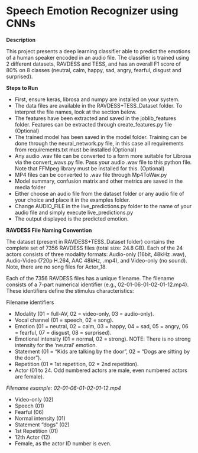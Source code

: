 # Speech Emotion Recognizer using CNNs

**Description**

This project presents a deep learning classifier able to predict the emotions of a human speaker encoded in an audio file. The classifier is trained using 2 different datasets, RAVDESS and TESS, and has an overall F1 score of 80% on 8 classes (neutral, calm, happy, sad, angry, fearful, disgust and surprised).

**Steps to Run**

- First, ensure keras, librosa and numpy are installed on your system.
- The data files are available in the RAVDESS+TESS_Dataset folder. To interpret the file names, look at the section below.
- The features have been extracted and saved in the joblib_features folder. Features can be extracted through create_features.py file (Optional)
- The trained model has been saved in the model folder. Training can be done through the neural_network.py file, in this case all requirements from requirements.txt must be installed (Optional)
- Any audio .wav file can be converted to a form more suitable for Librosa via the convert_wavs.py file. Pass your audio .wav file to this python file. Note that FFMpeg library must be installed for this. (Optional)
- MP4 files can be converted to .wav file through Mp4ToWav.py 
- Model summary, confusion matrix and other metrics are saved in the media folder
- Either choose an audio file from the dataset folder or any audio file of your choice and place it in the examples folder.
- Change AUDIO_FILE in the live_predictions.py folder to the name of your audio file and simply execute live_predictions.py
- The output displayed is the predicted emotion.

**RAVDESS File Naming Convention**

The dataset (present in RAVDESS+TESS_Dataset folder) contains the complete set of 7356 RAVDESS files (total size: 24.8 GB). Each of the 24 actors consists of three modality formats: Audio-only (16bit, 48kHz .wav), Audio-Video (720p H.264, AAC 48kHz, .mp4), and Video-only (no sound).  Note, there are no song files for Actor_18.

Each of the 7356 RAVDESS files has a unique filename. The filename consists of a 7-part numerical identifier (e.g., 02-01-06-01-02-01-12.mp4). These identifiers define the stimulus characteristics:

Filename identifiers 

- Modality (01 = full-AV, 02 = video-only, 03 = audio-only).
- Vocal channel (01 = speech, 02 = song).
- Emotion (01 = neutral, 02 = calm, 03 = happy, 04 = sad, 05 = angry, 06 = fearful, 07 = disgust, 08 = surprised).
- Emotional intensity (01 = normal, 02 = strong). NOTE: There is no strong intensity for the ‘neutral’ emotion.
- Statement (01 = “Kids are talking by the door”, 02 = “Dogs are sitting by the door”).
- Repetition (01 = 1st repetition, 02 = 2nd repetition).
- Actor (01 to 24. Odd numbered actors are male, even numbered actors are female).

*Filename example: 02-01-06-01-02-01-12.mp4*

- Video-only (02)
- Speech (01)
- Fearful (06)
- Normal intensity (01)
- Statement “dogs” (02)
- 1st Repetition (01)
- 12th Actor (12)
- Female, as the actor ID number is even.
